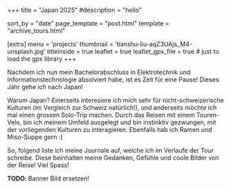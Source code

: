 +++
title = "Japan 2025"
#description = "hello"

sort_by = "date"
page_template = "post.html"
template = "archive_tours.html"

[extra]
menu = 'projects'
thumbnail = 'tianshu-liu-aqZ3UAjs_M4-unsplash.jpg'
titleinside = true
leaflet = true
leaflet_gpx_file = true # just to load the gpx library
+++


Nachdem ich nun mein Bachelorabschluss in Elektrotechnik und Informationstechnologie absolviert habe, ist es Zeit für eine Pause! Dieses Jahr gehe ich nach Japan!

Warum Japan? Einerseits interesiere ich mich sehr für nicht-schweizerische Kulturen (im Vergleich zur Schweiz natürlich!), und anderseits möchte ich mal einen grossen Solo-Trip machen. Durch das Reisen mit einem Touren-Velo, bin ich meinem Umfeld ausgelegt und bin instinktiv gezwungen, mit der vorliegenden Kulturen zu interagieren. Ebenfalls hab ich Ramen und Miso-Suppe gern :)

So, folgend liste ich meine Journale auf, welche ich im Verlaufe der Tour schreibe. Diese beinhalten meine Gedanken, Gefühle und coole Bilder von der Reise! Viel Spass!

**TODO**: Banner Bild ersetzen!